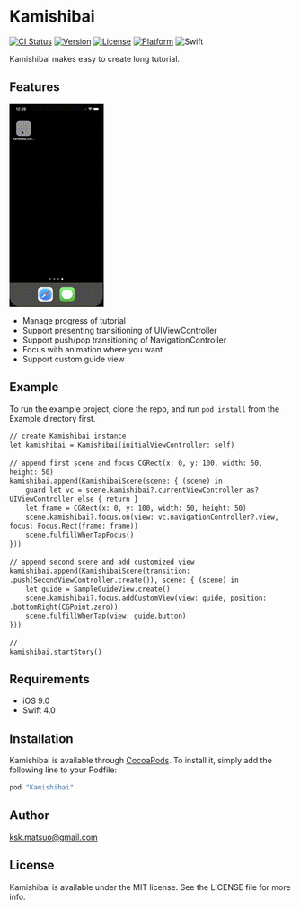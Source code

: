 # Kamishibai

[![CI Status](http://img.shields.io/travis/ksk.matsuo@gmail.com/Kamishibai.svg?style=flat)](https://travis-ci.org/ksk.matsuo@gmail.com/Kamishibai)
[![Version](https://img.shields.io/cocoapods/v/Kamishibai.svg?style=flat)](http://cocoapods.org/pods/Kamishibai)
[![License](https://img.shields.io/cocoapods/l/Kamishibai.svg?style=flat)](http://cocoapods.org/pods/Kamishibai)
[![Platform](https://img.shields.io/cocoapods/p/Kamishibai.svg?style=flat)](http://cocoapods.org/pods/Kamishibai)
![Swift](https://img.shields.io/badge/Swift-4.0-orange.svg?style=flat)

Kamishibai makes easy to create long tutorial.

## Features

![sample](Screenshots/Kamishibai1.gif)

- Manage progress of tutorial
- Support presenting transitioning of UIViewController
- Support push/pop transitioning of NavigationController
- Focus with animation where you want
- Support custom guide view

## Example

To run the example project, clone the repo, and run `pod install` from the Example directory first.

```
// create Kamishibai instance
let kamishibai = Kamishibai(initialViewController: self)

// append first scene and focus CGRect(x: 0, y: 100, width: 50, height: 50)
kamishibai.append(KamishibaiScene(scene: { (scene) in
    guard let vc = scene.kamishibai?.currentViewController as? UIViewController else { return }
    let frame = CGRect(x: 0, y: 100, width: 50, height: 50)
    scene.kamishibai?.focus.on(view: vc.navigationController?.view, focus: Focus.Rect(frame: frame))
    scene.fulfillWhenTapFocus()
}))

// append second scene and add customized view
kamishibai.append(KamishibaiScene(transition: .push(SecondViewController.create()), scene: { (scene) in
    let guide = SampleGuideView.create()
    scene.kamishibai?.focus.addCustomView(view: guide, position: .bottomRight(CGPoint.zero))
    scene.fulfillWhenTap(view: guide.button)
}))

// 
kamishibai.startStory()
```

## Requirements
- iOS 9.0
- Swift 4.0

## Installation

Kamishibai is available through [CocoaPods](http://cocoapods.org). To install
it, simply add the following line to your Podfile:

```ruby
pod "Kamishibai"
```

## Author

ksk.matsuo@gmail.com

## License

Kamishibai is available under the MIT license. See the LICENSE file for more info.
